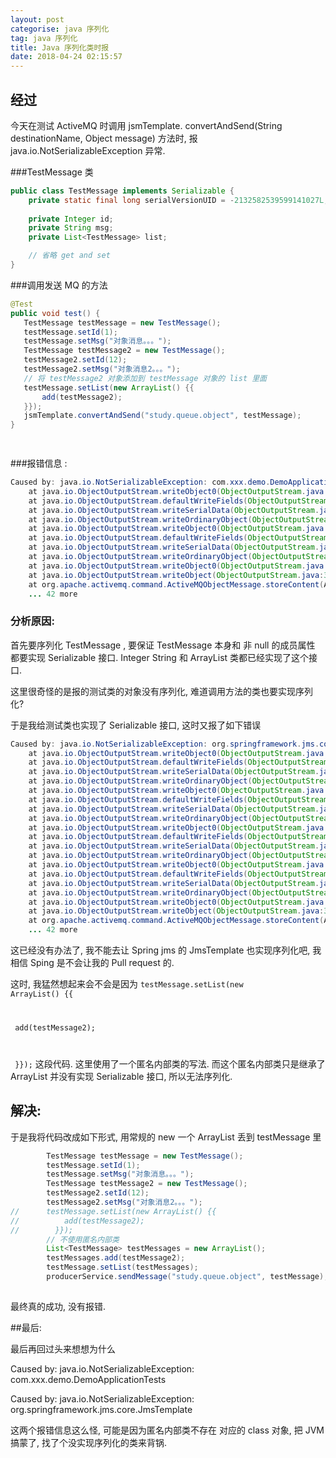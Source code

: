 ```yaml
---
layout: post
categorise: java 序列化
tag: java 序列化
title: Java 序列化类时报 
date: 2018-04-24 02:15:57
---
```


## 经过

今天在测试 ActiveMQ 时调用 jsmTemplate. convertAndSend(String destinationName, Object message) 方法时, 报java.io.NotSerializableException 异常.

###TestMessage 类

```java
public class TestMessage implements Serializable {
    private static final long serialVersionUID = -2132582539599141027L;
    
    private Integer id;
    private String msg;
    private List<TestMessage> list;

    // 省略 get and set 
}
```



###调用发送 MQ 的方法

 ```java
@Test
public void test() {
    TestMessage testMessage = new TestMessage();
    testMessage.setId(1);
    testMessage.setMsg("对象消息。。。");
    TestMessage testMessage2 = new TestMessage();
    testMessage2.setId(12);
    testMessage2.setMsg("对象消息2。。。");
    // 将 testMessage2 对象添加到 testMessage 对象的 list 里面
    testMessage.setList(new ArrayList() {{
        add(testMessage2);
    }});
    jsmTemplate.convertAndSend("study.queue.object", testMessage);
}

	
 ```


###报错信息 :

```java
Caused by: java.io.NotSerializableException: com.xxx.demo.DemoApplicationTests
	at java.io.ObjectOutputStream.writeObject0(ObjectOutputStream.java:1184)
	at java.io.ObjectOutputStream.defaultWriteFields(ObjectOutputStream.java:1548)
	at java.io.ObjectOutputStream.writeSerialData(ObjectOutputStream.java:1509)
	at java.io.ObjectOutputStream.writeOrdinaryObject(ObjectOutputStream.java:1432)
	at java.io.ObjectOutputStream.writeObject0(ObjectOutputStream.java:1178)
	at java.io.ObjectOutputStream.defaultWriteFields(ObjectOutputStream.java:1548)
	at java.io.ObjectOutputStream.writeSerialData(ObjectOutputStream.java:1509)
	at java.io.ObjectOutputStream.writeOrdinaryObject(ObjectOutputStream.java:1432)
	at java.io.ObjectOutputStream.writeObject0(ObjectOutputStream.java:1178)
	at java.io.ObjectOutputStream.writeObject(ObjectOutputStream.java:348)
	at org.apache.activemq.command.ActiveMQObjectMessage.storeContent(ActiveMQObjectMessage.java:120)
	... 42 more

```



### 分析原因:

首先要序列化 TestMessage , 要保证 TestMessage 本身和 非 null 的成员属性 都要实现 Serializable 接口. Integer String  和 ArrayList 类都已经实现了这个接口. 

这里很奇怪的是报的测试类的对象没有序列化, 难道调用方法的类也要实现序列化?

于是我给测试类也实现了 Serializable 接口, 这时又报了如下错误

```java
Caused by: java.io.NotSerializableException: org.springframework.jms.core.JmsTemplate
	at java.io.ObjectOutputStream.writeObject0(ObjectOutputStream.java:1184)
	at java.io.ObjectOutputStream.defaultWriteFields(ObjectOutputStream.java:1548)
	at java.io.ObjectOutputStream.writeSerialData(ObjectOutputStream.java:1509)
	at java.io.ObjectOutputStream.writeOrdinaryObject(ObjectOutputStream.java:1432)
	at java.io.ObjectOutputStream.writeObject0(ObjectOutputStream.java:1178)
	at java.io.ObjectOutputStream.defaultWriteFields(ObjectOutputStream.java:1548)
	at java.io.ObjectOutputStream.writeSerialData(ObjectOutputStream.java:1509)
	at java.io.ObjectOutputStream.writeOrdinaryObject(ObjectOutputStream.java:1432)
	at java.io.ObjectOutputStream.writeObject0(ObjectOutputStream.java:1178)
	at java.io.ObjectOutputStream.defaultWriteFields(ObjectOutputStream.java:1548)
	at java.io.ObjectOutputStream.writeSerialData(ObjectOutputStream.java:1509)
	at java.io.ObjectOutputStream.writeOrdinaryObject(ObjectOutputStream.java:1432)
	at java.io.ObjectOutputStream.writeObject0(ObjectOutputStream.java:1178)
	at java.io.ObjectOutputStream.defaultWriteFields(ObjectOutputStream.java:1548)
	at java.io.ObjectOutputStream.writeSerialData(ObjectOutputStream.java:1509)
	at java.io.ObjectOutputStream.writeOrdinaryObject(ObjectOutputStream.java:1432)
	at java.io.ObjectOutputStream.writeObject0(ObjectOutputStream.java:1178)
	at java.io.ObjectOutputStream.writeObject(ObjectOutputStream.java:348)
	at org.apache.activemq.command.ActiveMQObjectMessage.storeContent(ActiveMQObjectMessage.java:120)
	... 42 more
```

这已经没有办法了, 我不能去让 Spring jms 的 JmsTemplate 也实现序列化吧, 我相信 Sping 是不会让我的 Pull request 的. 

这时, 我猛然想起来会不会是因为 <code>testMessage.setList(new ArrayList() {{

​        add(testMessage2);

​    }});</code> 这段代码. 这里使用了一个匿名内部类的写法. 而这个匿名内部类只是继承了 ArrayList 并没有实现 Serializable 接口, 所以无法序列化. 

## 解决:

于是我将代码改成如下形式, 用常规的 new 一个 ArrayList 丢到 testMessage 里

```java
		TestMessage testMessage = new TestMessage();
		testMessage.setId(1);
		testMessage.setMsg("对象消息。。。");
		TestMessage testMessage2 = new TestMessage();
		testMessage2.setId(12);
		testMessage2.setMsg("对象消息2。。。");
//		testMessage.setList(new ArrayList() {{
//		    add(testMessage2);
//        }});
		// 不使用匿名内部类
		List<TestMessage> testMessages = new ArrayList();
		testMessages.add(testMessage2);
		testMessage.setList(testMessages);
		producerService.sendMessage("study.queue.object", testMessage);
	
```

最终真的成功, 没有报错.

##最后:

最后再回过头来想想为什么

Caused by: java.io.NotSerializableException: com.xxx.demo.DemoApplicationTests

Caused by: java.io.NotSerializableException: org.springframework.jms.core.JmsTemplate

这两个报错信息这么怪, 可能是因为匿名内部类不存在 对应的 class 对象, 把 JVM 搞蒙了, 找了个没实现序列化的类来背锅.
